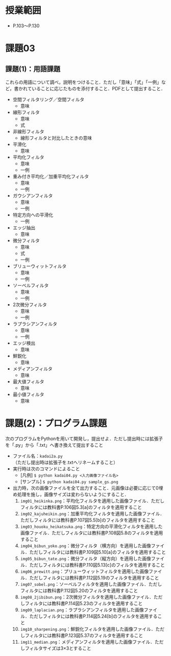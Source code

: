 # 授業範囲
- P.103〜P.130
# 課題03
## 課題(1)：用語課題
これらの用語について調べ，説明をつけること．ただし「意味」「式」「一例」など，書かれていることに応じたものを添付すること．PDFとして提出すること．
- 空間フィルタリング／空間フィルタ
	- 意味
- 線形フィルタ
	- 意味
	- 式
- 非線形フィルタ
	- 線形フィルタと対比したときの意味
- 平滑化
	- 意味
- 平均化フィルタ
	- 意味
	- 一例
- 重み付き平均化／加重平均化フィルタ
	- 意味
	- 一例
- ガウシアンフィルタ
	- 意味
	- 一例
- 特定方向への平滑化
	- 一例
- エッジ抽出
	- 意味
- 微分フィルタ
	- 意味
	- 式
	- 一例
- ブリューウィットフィルタ
	- 意味
	- 一例
- ソーベルフィルタ
	- 意味
	- 一例
- 2次微分フィルタ
	- 意味
	- 一例
- ラプラシアンフィルタ
	- 意味
	- 一例
- エッジ検出
	- 意味
- 鮮鋭化
	- 意味
- メディアンフィルタ
	- 意味
- 最大値フィルタ
	- 意味
- 最小値フィルタ
	- 意味

# 課題(2)：プログラム課題
次のプログラムをPythonを用いて開発し，提出せよ．ただし提出時には拡張子を「.py」から「.txt」へ書き換えて提出すること
- ファイル名：`kadai2a.py`（ただし提出時は拡張子を.txtへリネームすること）
- 実行時は次のコマンドによること
	- [凡例] `$ python kadai04.py <入力画像ファイル名>`
	- [サンプル] `$ python kadai04.py sample_gs.png`
- 出力時，次の画像ファイルを全て出力すること．元画像は必要に応じて0埋め処理を施し，画像サイズは変わらないようにすること．
	1. `img01_heikinka.png`：平均化フィルタを適用した画像ファイル．ただしフィルタには教科書P.106図5.3[a]のフィルタを適用すること
	2. `img02_kajuheikin.png`：加重平均化フィルタを適用した画像ファイル．ただしフィルタには教科書P.107図5.5[b]のフィルタを適用すること
	3. `img03_houoku_heikatsuka.png`：特定方向の平滑化フィルタを適用した画像ファイル．ただしフィルタには教科書P.108図5.8のフィルタを適用すること
	4. `img04_bibun_yoko.png`：微分フィルタ（横方向）を適用した画像ファイル．ただしフィルタには教科書P.109図5.10[a]のフィルタを適用すること
	5. `img05_bibun_tate.png`：微分フィルタ（縦方向）を適用した画像ファイル．ただしフィルタには教科書P.110図5.13[c]のフィルタを適用すること
	6. `img06_prewitt.png`：プリューウィットフィルタを適用した画像ファイル．ただしフィルタには教科書P.112図5.19のフィルタを適用すること
	7. `img07_sobel.png`：ソーベルフィルタを適用した画像ファイル．ただしフィルタには教科書P.112図5.20のフィルタを適用すること
	8. `img08_2jibibun.png`：2次微分フィルタを適用した画像ファイル．ただしフィルタには教科書P.114図5.23のフィルタを適用すること
	9. `img09_laplacian.png`：ラプラシアンフィルタを適用した画像ファイル．ただしフィルタには教科書P.114図5.24[b]のフィルタを適用すること
	10. `img10_sharpening.png`：鮮鋭化フィルタを適用した画像ファイル．ただしフィルタには教科書P.123図5.37のフィルタを適用すること
	11. `img11_median.png`：メディアンフィルタを適用した画像ファイル．ただしフィルタサイズは3×3とすること